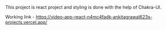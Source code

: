 This project is react project and styling is done with the help of Chakra-UI.

Working link - https://video-app-react-n4mc4fadk-ankitagrawal623s-projects.vercel.app/

